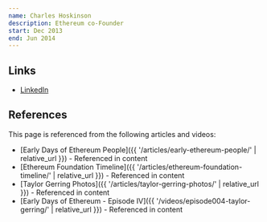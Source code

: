 ```yaml
---
name: Charles Hoskinson
description: Ethereum co-Founder
start: Dec 2013
end: Jun 2014
---
```


## Links

- [LinkedIn](https://www.linkedin.com/in/charles-hoskinson-1a95a4b4/)

## References

This page is referenced from the following articles and videos:

- [Early Days of Ethereum People]({{ '/articles/early-ethereum-people/' | relative_url }}) - Referenced in content
- [Ethereum Foundation Timeline]({{ '/articles/ethereum-foundation-timeline/' | relative_url }}) - Referenced in content
- [Taylor Gerring Photos]({{ '/articles/taylor-gerring-photos/' | relative_url }}) - Referenced in content
- [Early Days of Ethereum - Episode IV]({{ '/videos/episode004-taylor-gerring/' | relative_url }}) - Referenced in content
